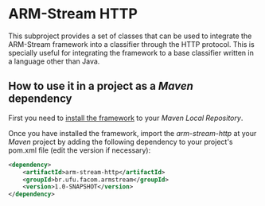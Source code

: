 # ARM-Stream HTTP

This subproject provides a set of classes that can be used to integrate the ARM-Stream framework into a classifier
through the HTTP protocol. This is specially useful for integrating the framework to a base classifier written in a 
language other than Java.

## How to use it in a project as a _Maven_ dependency

First you need to [install the framework](./../README.md) to your _Maven Local Repository_.

Once you have installed the framework, import the _arm-stream-http_ at your
_Maven_ project by adding the following dependency
to your project's pom.xml file (edit the version if necessary):

```xml
<dependency>
    <artifactId>arm-stream-http</artifactId>
    <groupId>br.ufu.facom.armstream</groupId>
    <version>1.0-SNAPSHOT</version>
</dependency>
```